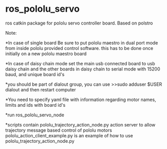 ros_pololu_servo
================

ros catkin package for pololu servo controller board. Based on polstro 

Note:

*In case of single board Be sure to put pololu maestro in dual port mode from inside pololu provided control software. this has to be done once initially on a new pololu maestro board

*In case of daisy chain mode set the main usb connected board to usb daisy chain and the other boards in daisy chain to serial mode with 15200 baud, and unique board id's

*you should be part of dialout group, you can use >>sudo adduser $USER dialout  and then restart computer

*You need to specify yaml file with information regarding motor names, limits and ids with board id's

*run ros_pololu_servo_node

*scripts contain  pololu_trajectory_action_node.py action server to allow trajectory message based control of pololu motors
pololu_action_client_example.py is an example of how to use pololu_trajectory_action_node.py
